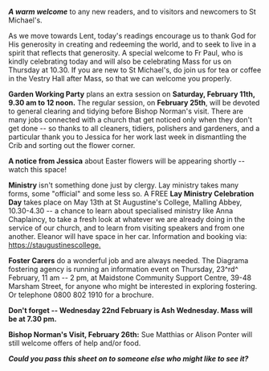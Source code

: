 
***A warm welcome*** to any new readers, and to visitors and newcomers
to St Michael\'s.

As we move towards Lent, today\'s readings encourage us to thank God for
His generosity in creating and redeeming the world, and to seek to live
in a spirit that reflects that generosity. A special welcome to Fr Paul,
who is kindly celebrating today and will also be celebrating Mass for us
on Thursday at 10.30. If you are new to St Michael\'s, do join us for
tea or coffee in the Vestry Hall after Mass, so that we can welcome you
properly.

**Garden Working Party** plans an extra session on **Saturday, February
11th, 9.30 am to 12 noon.** The regular session, on **February 25th**,
will be devoted to general clearing and tidying before Bishop Norman\'s
visit. There are many jobs connected with a church that get noticed only
when they don\'t get done -- so thanks to all cleaners, tidiers,
polishers and gardeners, and a particular thank you to Jessica for her
work last week in dismantling the Crib and sorting out the flower
corner.

**A notice from Jessica** about Easter flowers will be appearing shortly
-- watch this space!

**Ministry** isn\'t something done just by clergy. Lay ministry takes
many forms, some "official" and some less so. A FREE **Lay Ministry
Celebration Day** takes place on May 13th at St Augustine\'s College,
Malling Abbey, 10.30-4.30 -- a chance to learn about specialised
ministry like Anna Chaplaincy, to take a fresh look at whatever we are
already doing in the service of our church, and to learn from visiting
speakers and from one another. Eleanor will have space in her car.
Information and booking via:
 [https://staugustinescollege](https://staugustinescollege/)[.](https://staugustinescollege.us14.list-manage.com/track/click?u=99e8484fc412287e9a19bbe7d&id=5e6f64f514&e=e7f3176340#_blank)

**Foster Carers** do a wonderful job and are always needed. The Diagrama
fostering agency is running an information event on Thursday, 23^rd^
February, 11 am -- 2 pm, at Maidstone Community Support Centre, 39-48
Marsham Street, for anyone who might be interested in exploring
fostering. Or telephone 0800 802 1910 for a brochure.

**Don\'t forget -- Wednesday 22nd February is Ash Wednesday. Mass will
be at 7.30 pm.**

**Bishop Norman\'s Visit, February 26th:** Sue Matthias or Alison Ponter
will still welcome offers of help and/or food.

***Could you pass this sheet on to someone else who might like to see
it?***
